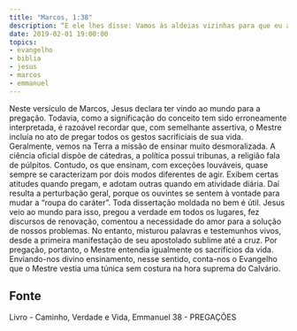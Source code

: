 ```yaml
---
title: "Marcos, 1:38"
description: “E ele lhes disse: Vamos às aldeias vizinhas para que eu ali também pregue; porque para isso vim. — (MARCOS, capítulo 1, versículo 38.)
date: 2019-02-01 19:00:00
topics: 
- evangelho
- biblia
- jesus
- marcos
- emmanuel
---
```


Neste versículo de Marcos, Jesus declara ter vindo ao mundo para a
pregação. Todavia, como a significação do conceito tem sido erroneamente interpretada, é razoável recordar que, com semelhante assertiva, o Mestre
incluía no ato de pregar todos os gestos sacrificiais de sua vida.
Geralmente, vemos na Terra a missão de ensinar muito desmoralizada.
A ciência oficial dispõe de cátedras, a política possui tribunas, a religião
fala de púlpitos.
Contudo, os que ensinam, com exceções louváveis, quase sempre se
caracterizam por dois modos diferentes de agir. Exibem certas atitudes quando
pregam, e adotam outras quando em atividade diária. Daí resulta a perturbação
geral, porque os ouvintes se sentem à vontade para mudar a “roupa do
caráter”.
Toda dissertação moldada no bem é útil. Jesus veio ao mundo para isso,
pregou a verdade em todos os lugares, fez discursos de renovação, comentou
a necessidade do amor para a solução de nossos problemas. No entanto,
misturou palavras e testemunhos vivos, desde a primeira manifestação de seu
apostolado sublime até a cruz. Por pregação, portanto, o Mestre entendia
igualmente os sacrifícios da vida. Enviando-nos divino ensinamento, nesse
sentido, conta-nos o Evangelho que o Mestre vestia uma túnica sem costura na
hora suprema do Calvário.





## Fonte
Livro - Caminho, Verdade e Vida, Emmanuel
38 -  PREGAÇÕES
